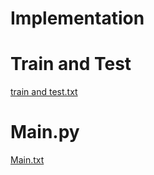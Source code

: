 # Implementation

# Train and Test

[train and test.txt](https://github.com/AvulaKrishna/Accident-Detection-using-cnn-ltts/files/6949113/train.and.test.txt)

# Main.py


[Main.txt](https://github.com/AvulaKrishna/Accident-Detection-using-cnn-ltts/files/6949118/Main.txt)


